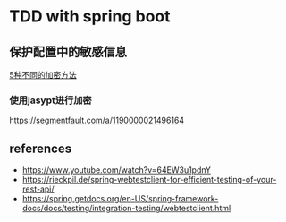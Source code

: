 # TDD with spring boot


保护配置中的敏感信息
---
[5种不同的加密方法](https://localcoder.org/spring-boot-how-to-hide-passwords-in-properties-file)
### 使用jasypt进行加密

https://segmentfault.com/a/1190000021496164


references
---
- https://www.youtube.com/watch?v=64EW3u1pdnY
- https://rieckpil.de/spring-webtestclient-for-efficient-testing-of-your-rest-api/
- https://spring.getdocs.org/en-US/spring-framework-docs/docs/testing/integration-testing/webtestclient.html